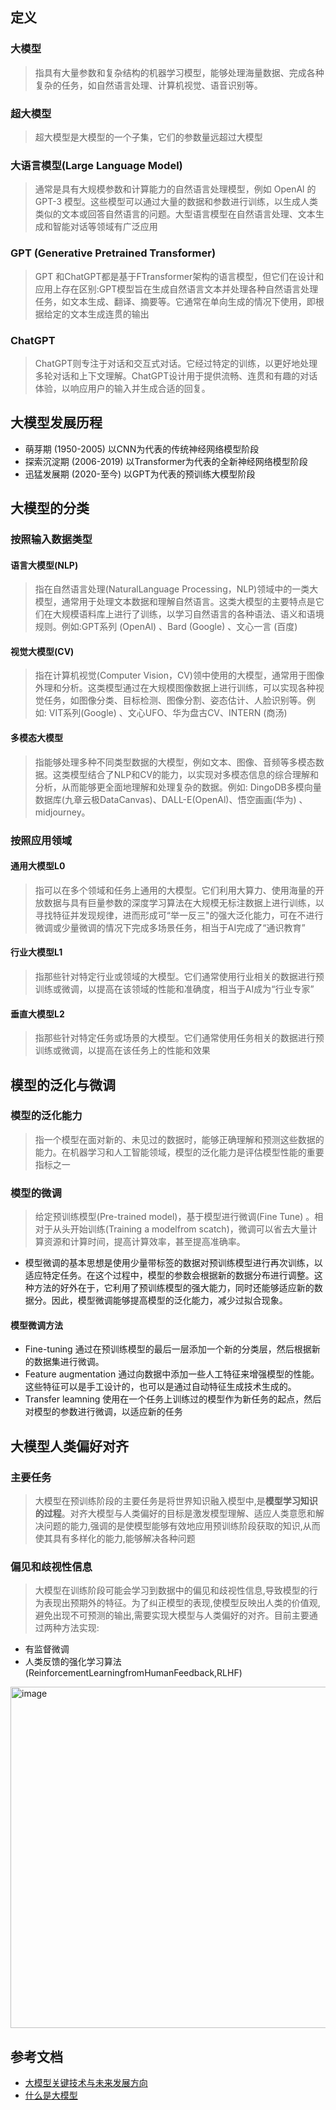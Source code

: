 ## 定义
### 大模型
> 指具有大量参数和复杂结构的机器学习模型，能够处理海量数据、完成各种复杂的任务，如自然语言处理、计算机视觉、语音识别等。
### 超大模型
> 超大模型是大模型的一个子集，它们的参数量远超过大模型
### 大语言模型(Large Language Model)
> 通常是具有大规模参数和计算能力的自然语言处理模型，例如 OpenAl 的 GPT-3 模型。这些模型可以通过大量的数据和参数进行训练，以生成人类类似的文本或回答自然语言的问题。大型语言模型在自然语言处理、文本生成和智能对话等领域有广泛应用
### GPT (Generative Pretrained Transformer)
> GPT 和ChatGPT都是基于FTransformer架构的语言模型，但它们在设计和应用上存在区别:GPT模型旨在生成自然语言文本并处理各种自然语言处理任务，如文本生成、翻译、摘要等。它通常在单向生成的情况下使用，即根据给定的文本生成连贯的输出
### ChatGPT
> ChatGPT则专注于对话和交互式对话。它经过特定的训练，以更好地处理多轮对话和上下文理解。ChatGPT设计用于提供流畅、连贯和有趣的对话体验，以响应用户的输入并生成合适的回复。
## 大模型发展历程
* 萌芽期 (1950-2005) 以CNN为代表的传统神经网络模型阶段
* 探索沉淀期 (2006-2019) 以Transformer为代表的全新神经网络模型阶段
* 迅猛发展期 (2020-至今) 以GPT为代表的预训练大模型阶段
##  大模型的分类
### 按照输入数据类型
#### 语言大模型(NLP)
> 指在自然语言处理(NaturalLanguage Processing，NLP)领域中的一类大模型，通常用于处理文本数据和理解自然语言。这类大模型的主要特点是它们在大规模语料库上进行了训练，以学习自然语言的各种语法、语义和语境规则。例如:GPT系列 (OpenAl) 、Bard (Google) 、文心一言 (百度)
#### 视觉大模型(CV)
> 指在计算机视觉(Computer Vision，CV)领中使用的大模型，通常用于图像外理和分析。这类模型通过在大规模图像数据上进行训练，可以实现各种视觉任务，如图像分类、目标检测、图像分割、姿态估计、人脸识别等。例如: VIT系列(Google) 、文心UFO、华为盘古CV、INTERN (商汤)
#### 多模态大模型
> 指能够处理多种不同类型数据的大模型，例如文本、图像、音频等多模态数据。这类模型结合了NLP和CV的能力，以实现对多模态信息的综合理解和分析，从而能够更全面地理解和处理复杂的数据。例如: DingoDB多模向量数据库(九章云极DataCanvas)、DALL-E(OpenAl)、悟空画画(华为) 、midjourney。
### 按照应用领域
#### 通用大模型L0
> 指可以在多个领域和任务上通用的大模型。它们利用大算力、使用海量的开放数据与具有巨量参数的深度学习算法在大规模无标注数据上进行训练，以寻找特征并发现规律，进而形成可“举一反三"的强大泛化能力，可在不进行微调或少量微调的情况下完成多场景任务，相当于AI完成了“通识教育”
#### 行业大模型L1
> 指那些针对特定行业或领域的大模型。它们通常使用行业相关的数据进行预训练或微调，以提高在该领域的性能和准确度，相当于AI成为“行业专家”
#### 垂直大模型L2
> 指那些针对特定任务或场景的大模型。它们通常使用任务相关的数据进行预训练或微调，以提高在该任务上的性能和效果
## 模型的泛化与微调
### 模型的泛化能力
> 指一个模型在面对新的、未见过的数据时，能够正确理解和预测这些数据的能力。在机器学习和人工智能领域，模型的泛化能力是评估模型性能的重要指标之一
### 模型的微调
> 给定预训练模型(Pre-trained model)，基于模型进行微调(Fine Tune) 。相对于从头开始训练(Training a modelfrom scatch)，微调可以省去大量计算资源和计算时间，提高计算效率，甚至提高准确率。
* 模型微调的基本思想是使用少量带标签的数据对预训练模型进行再次训练，以适应特定任务。在这个过程中，模型的参数会根据新的数据分布进行调整。这种方法的好外在于，它利用了预训练模型的强大能力，同时还能够适应新的数据分。因此，模型微调能够提高模型的泛化能力，减少过拟合现象。
#### 模型微调方法
*  Fine-tuning  通过在预训练模型的最后一层添加一个新的分类层，然后根据新的数据集进行微调。
*  Feature augmentation 通过向数据中添加一些人工特征来增强模型的性能。这些特征可以是手工设计的，也可以是通过自动特征生成技术生成的。
*  Transfer leamning 使用在一个任务上训练过的模型作为新任务的起点，然后对模型的参数进行微调，以适应新的任务
## 大模型人类偏好对齐
### 主要任务
> 大模型在预训练阶段的主要任务是将世界知识融入模型中,是**模型学习知识的过程**。对齐大模型与人类偏好的目标是激发模型理解、适应人类意愿和解决问题的能力,强调的是使模型能够有效地应用预训练阶段获取的知识,从而使其具有多样化的能力,能够解决各种问题
### 偏见和歧视性信息
> 大模型在训练阶段可能会学习到数据中的偏见和歧视性信息,导致模型的行为表现出预期外的特征。为了纠正模型的表现,使模型反映出人类的价值观,避免出现不可预测的输出,需要实现大模型与人类偏好的对齐。目前主要通过两种方法实现:
* 有监督微调
* 人类反馈的强化学习算法 (ReinforcementLearningfromHumanFeedback,RLHF)
<img width="546" alt="image" src="https://github.com/jsjchai/study-notes/assets/13389058/8b389ea8-e6f9-4695-a8ec-3676e25cc0a6">

## 参考文档
* [大模型关键技术与未来发展方向](https://www.nsfc.gov.cn/csc/20345/20348/pdf/2023/202305-758-766.pdf)
* [什么是大模型](https://xie.infoq.cn/article/c73d7cd6c89fa88279e6e0afe)



